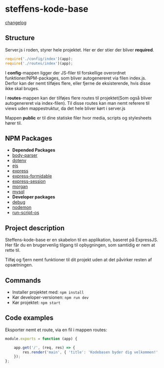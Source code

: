 # steffens-kode-base
[changelog](./CHANGELOG.md)
## Structure
Server.js i roden, styrer hele projektet. Her er der stier der bliver **required**.
```javascript
require('./config/index')(app);
require('./routes/index')(app);
```
I **config**-mappen ligger der JS-filer til forskellige overordnet funktioner/NPM-packages, som bliver autogenereret via filen index.js. Derfor kan der nemt tilføjes flere, eller fjerne de eksisterende, hvis disse ikke skal bruges.

I **routes**-mappen kan der tilføjes flere routes til projektet(Som også bliver autogenereret via index-filen). Til disse routes kan man nemt referere til views uden mappestruktur, da det hele bliver kørt i server.js

Mappen **public** er til dine statiske filer hvor media, scripts og stylesheets hører til.

## NPM Packages
* **Depended Packages**
* [body-parser](https://www.npmjs.com/package/body-parser)
* [dotenv](https://www.npmjs.com/package/dotenv)
* [ejs](https://www.npmjs.com/package/ejs)
* [express](https://www.npmjs.com/package/express)
* [express-formidable](https://www.npmjs.com/package/express-formidable)
* [express-session](https://www.npmjs.com/package/express-session)
* [morgan](https://www.npmjs.com/package/morgan)
* [mysql](https://www.npmjs.com/package/mysql)
* **Developer packages**
* [debug](https://www.npmjs.com/package/debug)
* [nodemon](https://www.npmjs.com/package/nodemon)
* [run-script-os](https://www.npmjs.com/package/run-script-os)

## Project description
Steffens-kode-base er en skabelon til en applikation, baseret på ExpressJS. Her får du en brugervenlig tilgang til opbygningen, som samtidig er nem at rette til.

Tilføj og fjern nemt funktioner til dit projekt uden at det påvirker resten af opsætningen.
## Commands

* Installer projektet med: `npm install`
* Kør developer-versionen: `npm run dev`
* Kør projektet: `npm start`

## Code examples
Eksporter nemt et route, via en fil i mappen routes:
```Javascript
module.exports = function (app) {

    app.get('/', (req, res) => {
        res.render('main', { 'title': 'Kodebasen byder dig velkommen!', 'content': 'Her er der indhold' });
    });
};
```
